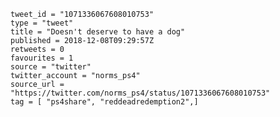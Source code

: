 ```
tweet_id = "1071336067608010753"
type = "tweet"
title = "Doesn't deserve to have a dog"
published = 2018-12-08T09:29:57Z
retweets = 0
favourites = 1
source = "twitter"
twitter_account = "norms_ps4"
source_url = "https://twitter.com/norms_ps4/status/1071336067608010753"
tag = [ "ps4share", "reddeadredemption2",]
```

<p class='image'><img src='http://mnf.m17s.net/2018/12/08/Dt4meXOWoAQ4oer.jpg' alt=''></p>

